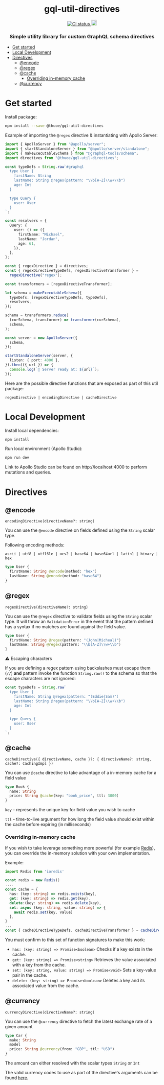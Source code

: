 <h1 align="center">gql-util-directives</h1>

<p align="center">
  <a href="https://github.com/thuoe/gql-util-directives/actions/workflows/ci.yml">
    <img src="https://github.com/thuoe/gql-util-directives/actions/workflows/ci.yml/badge.svg?branch=next" alt="CI status">
  </a>
  <a href="https://badge.fury.io/js/@thuoe%2Fgql-util-directives">
    <img src="https://badge.fury.io/js/@thuoe%2Fgql-util-directives.svg" alt="npm version" height="18">
  </a>
</p>

<h3 align="center">
Simple utility library for custom GraphQL schema directives
</h3>

- [Get started](#get-started)
- [Local Development](#local-development)
- [Directives](#directives)
  - [@encode](#encode)
  - [@regex](#regex)
  - [@cache](#cache)
    - [Overriding in-memory cache](#overriding-in-memory-cache)
  - [@currency](#currency)

# Get started

Install package:

```sh
npm install --save @thuoe/gql-util-directives
```

Example of importing the `@regex` directive & instantiating with Apollo Server:

```typescript
import { ApolloServer } from "@apollo/server";
import { startStandaloneServer } from "@apollo/server/standalone";
import { makeExecutableSchema } from "@graphql-tools/schema";
import directives from "@thuoe/gql-util-directives";

const typeDefs = String.raw`#graphql
  type User {
    firstName: String
    lastName: String @regex(pattern: "\\b[A-Z]\\w+\\b")
    age: Int
  }

  type Query {
    user: User
  }
`;

const resolvers = {
  Query: {
    user: () => ({
      firstName: "Michael",
      lastName: "Jordan",
      age: 61,
    }),
  },
};

const { regexDirective } = directives;
const { regexDirectiveTypeDefs, regexDirectiveTransformer } =
  regexDirective("regex");

const transformers = [regexDirectiveTransformer];

let schema = makeExecutableSchema({
  typeDefs: [regexDirectiveTypeDefs, typeDefs],
  resolvers,
});

schema = transformers.reduce(
  (curSchema, transformer) => transformer(curSchema),
  schema,
);

const server = new ApolloServer({
  schema,
});

startStandaloneServer(server, {
  listen: { port: 4000 },
}).then(({ url }) => {
  console.log(`🚀 Server ready at: ${url}`);
});
```

Here are the possible directive functions that are exposed as part of this util package:

`regexDirective | encodingDirective | cacheDirective`

# Local Development

Install local dependencies:

```sh
npm install
```

Run local environment (Apollo Studio):

```sh
npm run dev
```

Link to Apollo Studio can be found on http://localhost:4000 to perform mutations and queries.

# Directives

## @encode

`encodingDirective(directiveName?: string)`

You can use the `@encode` directive on fields defined using the `String` scalar type.

Following encoding methods:

`ascii | utf8 | utf16le | ucs2 | base64 | base64url | latin1 | binary | hex`

```graphql
type User {
  firstName: String @encode(method: "hex")
  lastName: String @encode(method: "base64")
}
```

## @regex

`regexDirective(directiveName?: string)`

You can use the `@regex` directive to validate fields using the `String` scalar type. It will throw an
`ValidationError` in the event that the pattern defined has a syntax if no matches are found against the field value.

```graphql
type User {
  firstName: String @regex(pattern: "(John|Micheal)")
  lastName: String @regex(pattern: "\\b[A-Z]\\w+\\b")
}
```

⚠️ Escaping characters

If you are defining a regex pattern using backslashes must escape them (`//`) **and** pattern invoke the function `String.raw()` to the schema so that the escape characters are not ignored:

```typescript
const typeDefs = String.raw`
  type User {
    firstName: String @regex(pattern: "(Eddie|Sam)")
    lastName: String @regex(pattern: "\\b[A-Z]\\w+\\b")
    age: Int
  }

  type Query {
    user: User
  }
`;
```

## @cache

`cacheDirective({ directiveName, cache }?: { directiveName?: string, cache?: CachingImpl })`

You can use `@cache` directive to take advantage of a in-memory cache for a field value

```graphql
type Book {
  name: String
  price: String @cache(key: "book_price", ttl: 3000)
}
```

`key` - represents the unique key for field value you wish to cache

`ttl` - time-to-live argument for how long the field value should exist within the cache before expiring (in milliseconds)

### Overriding in-memory cache

If you wish to take leverage something more powerful (for example [Redis](https://redis.io/)), you can override the in-memory solution with your own implementation.

Example:

```typescript
import Redis from 'ioredis'

const redis = new Redis()
....
const cache = {
  has: (key: string) => redis.exists(key),
  get: (key: string) => redis.get(key),
  delete:(key: string) => redis.delete(key),
  set: async (key: string, value: string) => {
    await redis.set(key, value)
  },
}
...
const { cacheDirectiveTypeDefs, cacheDirectiveTransformer } = cacheDirective({ cache: callback })
```

You must confirm to this set of function signatures to make this work:

- `has: (key: string) => Promise<boolean>` Checks if a key exists in the cache.
- `get: (key: string) => Promise<string>` Retrieves the value associated with a key from the cache.
- `set: (key: string, value: string) => Promise<void>` Sets a key-value pair in the cache.
- `delete: (key: string) => Promise<boolean>` Deletes a key and its associated value from the cache.

## @currency

`currencyDirective(directiveName?: string)`

You can use the `@currency` directive to fetch the latest exchange rate of a given amount

```graphql
type Car {
  make: String
  model
  price: String @currency(from: "GBP", ttl: "USD")
}
```

The amount can either resolved with the scalar types `String` or `Int`

The valid currency codes to use as part of the directive's arguments can be found [here](./src/types.ts).
